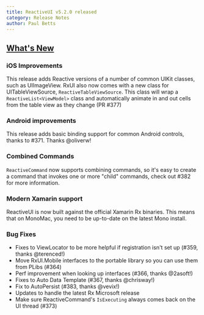 ```yaml
---
title: ReactiveUI v5.2.0 released
category: Release Notes
author: Paul Betts
---
```


## [What's New](https://github.com/reactiveui/ReactiveUI/compare/5.1.2...5.2.0)

### iOS Improvements

This release adds Reactive versions of a number of common UIKit classes, such as UIImageView. RxUI also now comes with a new class for UITableViewSource, `ReactiveTableViewSource`. This class will wrap a `ReactiveList<ViewModel>` class and automatically animate in and out cells from the table view as they change (PR #377)

### Android improvements

This release adds basic binding support for common Android controls, thanks to #371. Thanks @oliverw!

### Combined Commands

`ReactiveCommand` now supports combining commands, so it's easy to create a command that invokes one or more "child" commands, check out #382 for more information.

### Modern Xamarin support

ReactiveUI is now built against the official Xamarin Rx binaries. This means that on MonoMac, you need to be up-to-date on the latest Mono install. 

### Bug Fixes
- Fixes to ViewLocator to be more helpful if registration isn't set up (#359, thanks @terenced!)
- Move RxUI.Mobile interfaces to the portable library so you can use them from PLibs (#364)
- Perf improvement when looking up interfaces (#366, thanks @2asoft!)
- Fixes to Auto Data Template (#367, thanks @chrisway!)
- Fix to AutoPersist (#383, thanks @vevix!)
- Updates to handle the latest Rx Microsoft release 
- Make sure ReactiveCommand's `IsExecuting` always comes back on the UI thread (#373)
